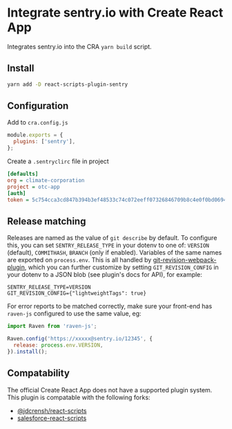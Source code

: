 # Integrate sentry.io with Create React App

Integrates sentry.io into the CRA `yarn build` script.

## Install

```bash
yarn add -D react-scripts-plugin-sentry
```

## Configuration

Add to `cra.config.js`

```js
module.exports = {
  plugins: ['sentry'],
};
```

Create a `.sentryclirc` file in project

```ini
[defaults]
org = climate-corporation
project = otc-app
[auth]
token = 5c754cca3cd847b394b3ef48533c74c072eeff07326846709b8c4e0f0bd06941
```

## Release matching

Releases are named as the value of `git describe` by default. To configure this,
you can set `SENTRY_RELEASE_TYPE` in your dotenv to one of: `VERSION` (default),
`COMMITHASH`, `BRANCH` (only if enabled). Variables of the same names are exported
on `process.env`. This is all handled by
[git-revision-webpack-plugin](https://www.npmjs.com/package/git-revision-webpack-plugin),
which you can further customize by setting `GIT_REVISION_CONFIG` in your
dotenv to a JSON blob (see plugin's docs for API), for example:

```
SENTRY_RELEASE_TYPE=VERSION
GIT_REVISION_CONFIG={"lightweightTags": true}
```

For error reports to be matched correctly, make sure your front-end has `raven-js`
configured to use the same value, eg:

```js
import Raven from 'raven-js';

Raven.config('https://xxxxx@sentry.io/12345', {
  release: process.env.VERSION,
}).install();
```

## Compatability

The official Create React App does not have a supported plugin system.
This plugin is compatable with the following forks:

- [@jdcrensh/react-scripts](https://www.npmjs.com/package/@jdcrensh/react-scripts)
- [salesforce-react-scripts](https://www.npmjs.com/package/salesforce-react-scripts)
